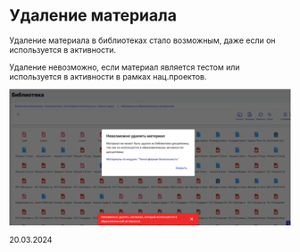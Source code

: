 # Удаление материала

Удаление материала в библиотеках стало возможным, даже если он используется в активности.

Удаление невозможно, если материал является тестом или используется в активности в рамках нац.проектов.

![](<../../.gitbook/assets/image (1) (1) (1) (1) (1) (1) (1) (1) (1) (1) (1) (1) (1) (1) (1) (1) (1) (1) (1) (1) (1) (1) (1) (1) (1) (1) (1) (1) (1) (1) (1) (1) (1) (1) (1) (1) (1) (1) (1).png>)

20.03.2024

